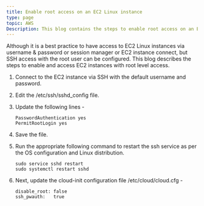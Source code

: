```yaml
---
title: Enable root access on an EC2 Linux instance
type: page
topic: AWS
Description: This blog contains the steps to enable root access on an EC2 Linux instance
---
```


Although it is a best practice to have access to EC2 Linux instances via username & password or session manager or EC2 instance connect, but SSH access with the root user can be configured. This blog describes the steps to enable and access EC2 instances with root level access.

1. Connect to the EC2 instance via SSH with the default username and password.
2. Edit the /etc/ssh/sshd_config file.
3. Update the following lines - 

   ```	
   PasswordAuthentication yes
   PermitRootLogin yes
   ```
4. Save the file.
5. Run the appropriate following command to restart the ssh service as per the OS configuration and Linux distribution.
   ```
   sudo service sshd restart
   sudo systemctl restart sshd
   ```
6. Next, update the cloud-init configuration file /etc/cloud/cloud.cfg -

   ```
   disable_root: false
   ssh_pwauth:   true
   ```
